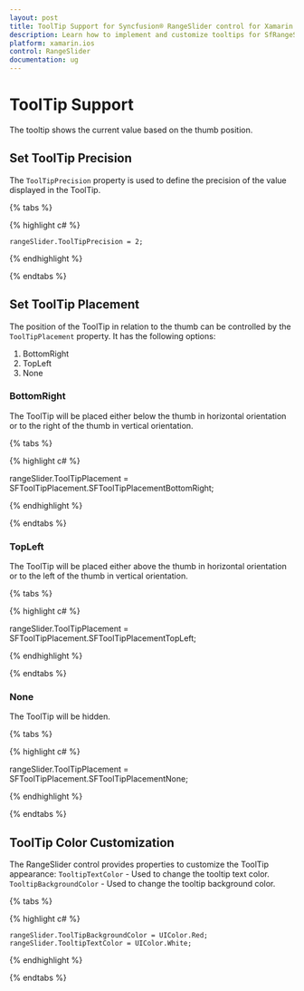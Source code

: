 ```yaml
---
layout: post
title: ToolTip Support for Syncfusion® RangeSlider control for Xamarin.iOS
description: Learn how to implement and customize tooltips for SfRangeSlider control with various display options and styling configurations
platform: xamarin.ios
control: RangeSlider
documentation: ug
---
```


# ToolTip Support

The tooltip shows the current value based on the thumb position.

## Set ToolTip Precision

The `ToolTipPrecision` property is used to define the precision of the value displayed in the ToolTip.

{% tabs %}

{% highlight c# %}

	rangeSlider.ToolTipPrecision = 2;
	
{% endhighlight %}

{% endtabs %}

## Set ToolTip Placement

The position of the ToolTip in relation to the thumb can be controlled by the `ToolTipPlacement` property. It has the following options:

1. BottomRight
2. TopLeft
3. None

### BottomRight

The ToolTip will be placed either below the thumb in horizontal orientation or to the right of the thumb in vertical orientation.

{% tabs %}

{% highlight c# %}

rangeSlider.ToolTipPlacement = SFToolTipPlacement.SFToolTipPlacementBottomRight;
	
{% endhighlight %}

{% endtabs %}

### TopLeft

The ToolTip will be placed either above the thumb in horizontal orientation or to the left of the thumb in vertical orientation.

{% tabs %}

{% highlight c# %}

rangeSlider.ToolTipPlacement = SFToolTipPlacement.SFToolTipPlacementTopLeft;
	
{% endhighlight %}

{% endtabs %}

### None

The ToolTip will be hidden.

{% tabs %}

{% highlight c# %}

rangeSlider.ToolTipPlacement = SFToolTipPlacement.SFToolTipPlacementNone;
	
{% endhighlight %}

{% endtabs %}

## ToolTip Color Customization

The RangeSlider control provides properties to customize the ToolTip appearance:
`TooltipTextColor` - Used to change the tooltip text color.
`TooltipBackgroundColor` - Used to change the tooltip background color.

{% tabs %}

{% highlight c# %}

    rangeSlider.ToolTipBackgroundColor = UIColor.Red;
    rangeSlider.TooltipTextColor = UIColor.White;
	
{% endhighlight %}

{% endtabs %}


